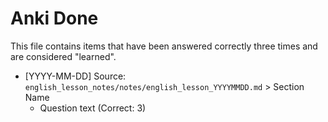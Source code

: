# Anki Done

This file contains items that have been answered correctly three times and are
considered "learned".

- [YYYY-MM-DD] Source:
  `english_lesson_notes/notes/english_lesson_YYYYMMDD.md` > Section Name
  - Question text (Correct: 3)

